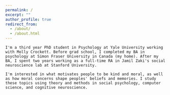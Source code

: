 ```yaml
---
permalink: /
excerpt: ""
author_profile: true
redirect_from: 
  - /about/
  - /about.html
---
```


`I'm a third year PhD student in Psychology at Yale University working with Molly Crockett. Before grad school, I completed my BA in psychology at Simon Fraser University in Canada (my home). After my BA, I spent two years working as a full-time RA in Jamil Zaki's social neuroscience lab at Stanford University.` 

`I'm interested in what motivates people to be kind and moral, as well as how moral concerns shape peoples' beliefs and memories. I study these topics using theory and methods in social psychology, computer science, and cognitive neuroscience.`
